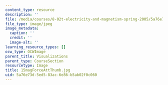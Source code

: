 ```yaml
---
content_type: resource
description: ''
file: /media/courses/8-02t-electricity-and-magnetism-spring-2005/5a76e73d5ed583ac6e86b5ab02f0c060_15magForceAttThumb.jpg
file_type: image/jpeg
image_metadata:
  caption: ''
  credit: ''
  image-alt: ''
learning_resource_types: []
ocw_type: OCWImage
parent_title: Visualizations
parent_type: CourseSection
resourcetype: Image
title: 15magForceAttThumb.jpg
uid: 5a76e73d-5ed5-83ac-6e86-b5ab02f0c060
---
```

